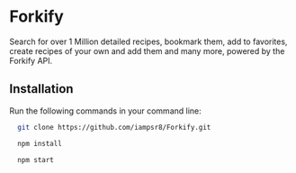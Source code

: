 # Forkify

Search for over 1 Million detailed recipes, bookmark them, add to favorites, create recipes of your own and add them and many more, powered by the Forkify API.

## Installation

Run the following commands in your command line:

```bash
  git clone https://github.com/iampsr8/Forkify.git

  npm install

  npm start
```
